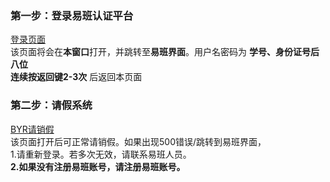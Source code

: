 ### 第一步：登录易班认证平台
<a href="https://yiban.bupt.edu.cn" target="_blank">登录页面</a>  
该页面将会在**本窗口**打开，并跳转至**易班界面**。用户名密码为 **学号、身份证号后八位**  
**连续按返回键2-3次** 后返回本页面  

### 第二步：请假系统
[BYR请销假](https://askforleave.yiban.bupt.link/)  
该页面打开后可正常请销假。如果出现500错误/跳转到易班界面，  
1.请重新登录。若多次无效，请联系易班人员。  
**2.如果没有注册易班账号，请注册易班账号。**
